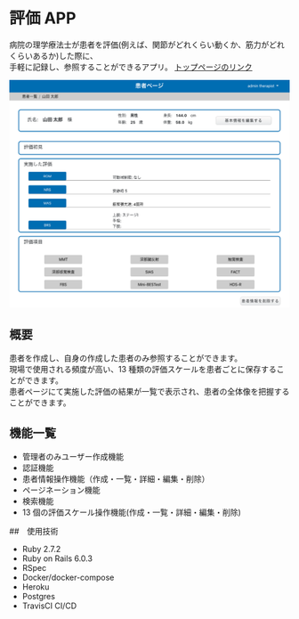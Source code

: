 # 評価 APP

病院の理学療法士が患者を評価(例えば、関節がどれくらい動くか、筋力がどれくらいあるか)した際に、  
手軽に記録し、参照することができるアプリ。
[トップページのリンク](https://ryo-assessment-app.herokuapp.com/)

![Alt 今日のスケジュールの画面](/images/patient-detail-page.png)

## 概要

患者を作成し、自身の作成した患者のみ参照することができます。  
現場で使用される頻度が高い、13 種類の評価スケールを患者ごとに保存することができます。  
患者ページにて実施した評価の結果が一覧で表示され、患者の全体像を把握することができます。

## 機能一覧

- 管理者のみユーザー作成機能
- 認証機能
- 患者情報操作機能（作成・一覧・詳細・編集・削除）
- ページネーション機能
- 検索機能
- 13 個の評価スケール操作機能(作成・一覧・詳細・編集・削除)

##　使用技術

- Ruby 2.7.2
- Ruby on Rails 6.0.3
- RSpec
- Docker/docker-compose
- Heroku
- Postgres
- TravisCI CI/CD
